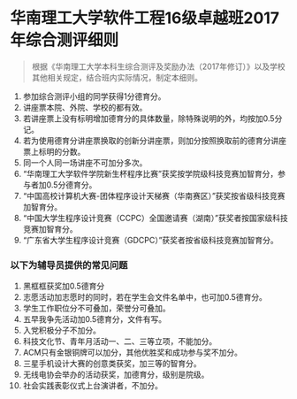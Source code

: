 # 华南理工大学软件工程16级卓越班2017年综合测评细则

> 根据《华南理工大学本科生综合测评及奖励办法（2017年修订）》以及学校其他相关规定，结合班内实际情况，制定本细则。

1. 参加综合测评小组的同学获得1分德育分。
2. 讲座票本院、外院、学校的都有效。
3. 若讲座票上没有标明增加德育分的具体数量，除特殊说明的外，均按加0.5分记。
4. 若为使用德育分讲座票换取的创新分讲座票，则加分按照换取前的德育分讲座票上标明的分数。
5. 同一个人同一场讲座不可加分多次。
6. “华南理工大学软件学院新生杯程序比赛”获奖按学院级科技竞赛加智育分，参与者加0.5分德育分。
7. “中国高校计算机大赛-团体程序设计天梯赛（华南赛区）”获奖按省级科技竞赛加智育分。
8. “中国大学生程序设计竞赛（CCPC）全国邀请赛（湖南）”获奖者按国家级科技竞赛加智育分。
9. “广东省大学生程序设计竞赛（GDCPC）”获奖者按省级科技竞赛加智育分。

### 以下为辅导员提供的常见问题

1. 黑框框获奖加0.5德育分
2. 志愿活动加志愿时的同时，若在学生会文件名单中，也可加0.5德育分。
3. 学生工作职位分不可叠加，荣誉分可叠加。
4. 五早我争先活动加0.5德育分，文件有写。
5. 入党积极分子不加分。
6. 科技文化节、青年月活动一、二、三等立项，不能加分。
7. ACM只有金银铜牌可以加分，其他优胜奖和成功参与奖不加分。
8. 三星手机设计大赛的创意类获奖，加三等的智育分。
9. 无线电协会举办的活动获奖，加德育分，级别是院级。
10. 社会实践表彰仪式上台演讲者，不加分。
